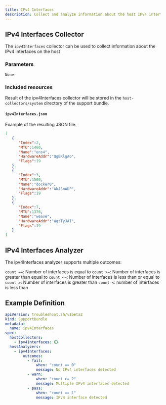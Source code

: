 ```yaml
---
title: IPv4 Interfaces
description: Collect and analyze information about the host IPv4 interfaces available
---
```


## IPv4 Interfaces Collector 

The `ipv4Interfaces` collector can be used to collect information about the IPv4 interfaces on the host

### Parameters

`None`

### Included resources

Result of the ipv4Interfaces collector will be stored in the `host-collectors/system` directory of the support bundle.

#### `ipv4Interfaces.json`

Example of the resulting JSON file:

```json
[
   {
      "Index":2,
      "MTU":1460,
      "Name":"ens4",
      "HardwareAddr":"QgEKlgAo",
      "Flags":19
   },
   {
      "Index":3,
      "MTU":1500,
      "Name":"docker0",
      "HardwareAddr":"AkJSnADP",
      "Flags":19
   },
   {
      "Index":7,
      "MTU":1376,
      "Name":"weave",
      "HardwareAddr":"WgtTyJAI",
      "Flags":19
   }
]
```

## IPv4 Interfaces Analyzer

The ipv4Interfaces analyzer supports multiple outcomes:

`count ==`: Number of interfaces is equal to
`count >=`: Number of interfaces is greater than equal to
`count <=`: Number of interfaces is less than or equal to
`count >`: Number of interfaces is greater than
`count <`: number of interfaces is less than

## Example Definition

```yaml
apiVersion: troubleshoot.sh/v1beta2
kind: SupportBundle
metadata:
  name: ipv4Interfaces
spec:
  hostCollectors:
    - ipv4Interfaces: {}
  hostAnalyzers:
    - ipv4Interfaces:
        outcomes:
          - fail:
              when: "count == 0"
              message: No IPv4 interfaces detected
          - warn:
              when: "count >= 2"
              message: Multiple IPv4 interfaces detected
          - pass:
              when: "count == 1"
              message: IPv4 interface detected
```
